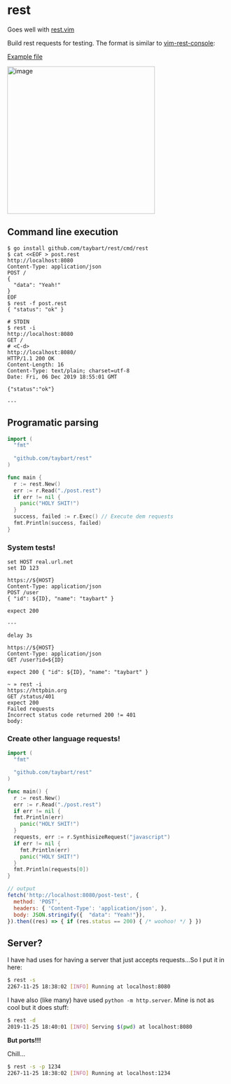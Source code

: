 # rest

Goes well with [rest.vim](https://github.com/taybart/rest.vim)

Build rest requests for testing. The format is similar to [vim-rest-console](https://github.com/diepm/vim-rest-console):

[Example file](https://raw.githubusercontent.com/taybart/rest/master/example.rest)

<img width="337" alt="image" src="https://user-images.githubusercontent.com/3513897/69688272-cda29a80-1082-11ea-92e5-d1139fb47fde.png">

## Command line execution

```shell
$ go install github.com/taybart/rest/cmd/rest
$ cat <<EOF > post.rest
http://localhost:8080
Content-Type: application/json
POST /
{
  "data": "Yeah!"
}
EOF
$ rest -f post.rest
{ "status": "ok" }

# STDIN
$ rest -i
http://localhost:8080
GET /
# <C-d>
http://localhost:8080/
HTTP/1.1 200 OK
Content-Length: 16
Content-Type: text/plain; charset=utf-8
Date: Fri, 06 Dec 2019 18:55:01 GMT

{"status":"ok"}

---
```

## Programatic parsing

```go
import (
  "fmt"
  
  "github.com/taybart/rest"
)

func main {
  r := rest.New()
  err := r.Read("./post.rest")
  if err != nil {
    panic("HOLY SHIT!")
  }
  success, failed := r.Exec() // Execute dem requests
  fmt.Println(success, failed)
}
```
### System tests!

```http
set HOST real.url.net
set ID 123

https://${HOST}
Content-Type: application/json
POST /user
{ "id": ${ID}, "name": "taybart" }

expect 200

---

delay 3s

https://${HOST}
Content-Type: application/json
GET /user?id=${ID}

expect 200 { "id": ${ID}, "name": "taybart" }

```

```
~ » rest -i
https://httpbin.org
GET /status/401
expect 200
Failed requests
Incorrect status code returned 200 != 401
body:
```

### Create other language requests!

```go
import (
  "fmt"

  "github.com/taybart/rest"
)

func main() {
  r := rest.New()
  err := r.Read("./post.rest")
  if err != nil {
  fmt.Println(err)
    panic("HOLY SHIT!")
  }
  requests, err := r.SynthisizeRequest("javascript")
  if err != nil {
    fmt.Println(err)
    panic("HOLY SHIT!")
  }
  fmt.Println(requests[0])
}
```
```javascript
// output
fetch('http://localhost:8080/post-test', {
  method: 'POST',
  headers: { 'Content-Type': 'application/json', },
  body: JSON.stringify({  "data": "Yeah!"}),
}).then((res) => { if (res.status == 200) { /* woohoo! */ } })
```

## Server?

I have had uses for having a server that just accepts requests...So I put it in here:

```bash
$ rest -s
2267-11-25 18:38:02 [INFO] Running at localhost:8080
```

I have also (like many) have used `python -m http.server`. Mine is not as cool but it does stuff:

```bash
$ rest -d
2019-11-25 18:40:01 [INFO] Serving $(pwd) at localhost:8080
```

**But ports!!!** 

Chill...

```bash
$ rest -s -p 1234
2267-11-25 18:38:02 [INFO] Running at localhost:1234
```
